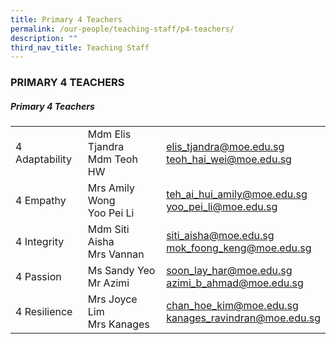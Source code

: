 ```yaml
---
title: Primary 4 Teachers
permalink: /our-people/teaching-staff/p4-teachers/
description: ""
third_nav_title: Teaching Staff
---
```

### PRIMARY 4 TEACHERS

##### Primary 4 Teachers

|  	|  	|  	|
|---	|---	|---	|
| 4 Adaptability 	| Mdm Elis Tjandra<br> Mdm Teoh HW 	| [elis\_tjandra@moe.edu.sg](mailto:elis_tjandra@moe.edu.sg) <br>[teoh\_hai\_wei@moe.edu.sg](mailto:teoh_hai_wei@moe.edu.sg) 	|
| 4 Empathy 	| Mrs Amily Wong<br>Yoo Pei Li 	| [teh\_ai\_hui\_amily@moe.edu.sg](mailto:teh_ai_hui_amily@moe.edu.sg) <br>[yoo\_pei_li@moe.edu.sg](mailto:yoo_pei_li@schools.gov.sg) 	|
| 4 Integrity<br> 	| Mdm Siti Aisha<br>Mrs Vannan 	| [siti\_aisha@moe.edu.sg](mailto:siti_aisha_juraimi@schools.gov.sg) <br>[mok\_foong\_keng@moe.edu.sg](mailto:mok_foong_keng@moe.edu.sg) <br>	|
| 4 Passion 	| Ms Sandy Yeo<br>Mr Azimi  	| [soon\_lay\_har@moe.edu.sg](mailto:soon_lay_har@moe.edu.sg) <br>[azimi\_b\_ahmad@moe.edu.sg](mailto:azimi_b_ahmad@moe.edu.sg)	|
| 4 Resilience 	| Mrs Joyce Lim<br>Mrs Kanages 	| [chan\_hoe\_kim@moe.edu.sg](mailto:joyce_lim_joon_hen@me.edu.sg) <br>[kanages\_ravindran@moe.edu.sg](mailto:kanageswari_ravindran@moe.edu.sg) 	|
